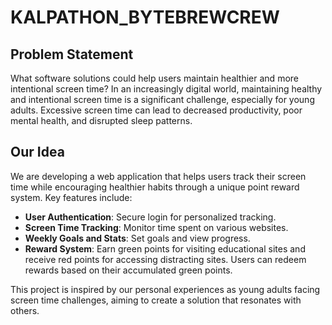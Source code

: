 # KALPATHON_BYTEBREWCREW
## Problem Statement

What software solutions could help users maintain healthier and more intentional screen time?
In an increasingly digital world, maintaining healthy and intentional screen time is a significant challenge, especially for young adults. Excessive screen time can lead to decreased productivity, poor mental health, and disrupted sleep patterns.

## Our Idea

We are developing a web application that helps users track their screen time while encouraging healthier habits through a unique point reward system. Key features include:

- **User  Authentication**: Secure login for personalized tracking.
- **Screen Time Tracking**: Monitor time spent on various websites.
- **Weekly Goals and Stats**: Set goals and view progress.
- **Reward System**: Earn green points for visiting educational sites and receive red points for accessing distracting sites. Users can redeem rewards based on their accumulated green points.

This project is inspired by our personal experiences as young adults facing screen time challenges, aiming to create a solution that resonates with others.
